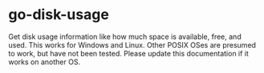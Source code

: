 go-disk-usage
=============

Get disk usage information like how much space is available, free, and used.  This works for Windows and Linux.  Other POSIX OSes are presumed to work, but have not been tested.  Please update this documentation if it works on another OS.